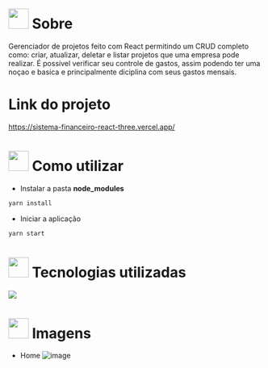 # <img height="40" src="https://user-images.githubusercontent.com/84249945/219458363-0df46081-95bd-4878-a828-541457541cbd.png"/> Sobre
Gerenciador de projetos feito com React permitindo um CRUD completo como: criar, atualizar, deletar e listar projetos que uma empresa pode realizar. É possível verificar seu controle de gastos, assim podendo ter uma noçao e basica e principalmente diciplina com seus gastos mensais.

# Link do projeto
https://sistema-financeiro-react-three.vercel.app/

# <img height="40" src="https://user-images.githubusercontent.com/84249945/219471082-bba3510e-ee6d-4a6e-bf78-d7afc692043e.png"/> Como utilizar
* Instalar a pasta <strong>node_modules</strong>
```bash
yarn install
```
* Iniciar a aplicação
```bash
yarn start
```
# <img height="40" src="https://user-images.githubusercontent.com/84249945/219471565-77dd520e-41ee-41f8-8fb9-0e259535a867.png"/> Tecnologias utilizadas
<p>
  <a href="https://skillicons.dev">
    <img src="https://skillicons.dev/icons?i=html,css,react,nodejs,yarn" />
  </a>
</p>

# <img height="40" src="https://user-images.githubusercontent.com/84249945/219472556-367952b0-d430-495e-87b9-3f4611bdab21.png" /> Imagens
* Home
![image](https://github.com/lucas23455/sistema_financeiro_react/assets/80688055/ae85a565-5f54-4768-b407-9b9d6f12078a)

